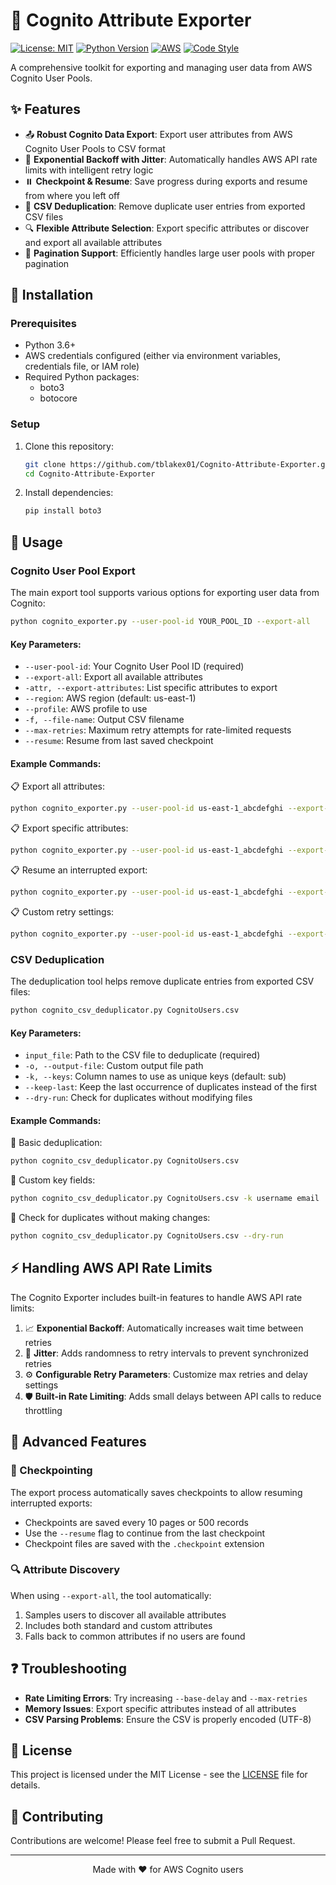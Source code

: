 # 🔐 Cognito Attribute Exporter

[![License: MIT](https://img.shields.io/badge/License-MIT-yellow.svg)](https://opensource.org/licenses/MIT)
[![Python Version](https://img.shields.io/badge/python-3.6%2B-blue)](https://www.python.org/downloads/)
[![AWS](https://img.shields.io/badge/AWS-Cognito-orange)](https://aws.amazon.com/cognito/)
[![Code Style](https://img.shields.io/badge/code%20style-PEP8-green)](https://www.python.org/dev/peps/pep-0008/)

A comprehensive toolkit for exporting and managing user data from AWS Cognito User Pools.

## ✨ Features

- 📤 **Robust Cognito Data Export**: Export user attributes from AWS Cognito User Pools to CSV format
- 🔄 **Exponential Backoff with Jitter**: Automatically handles AWS API rate limits with intelligent retry logic
- ⏸️ **Checkpoint & Resume**: Save progress during exports and resume from where you left off
- 🧹 **CSV Deduplication**: Remove duplicate user entries from exported CSV files
- 🔍 **Flexible Attribute Selection**: Export specific attributes or discover and export all available attributes
- 📃 **Pagination Support**: Efficiently handles large user pools with proper pagination

## 🚀 Installation

### Prerequisites

- Python 3.6+
- AWS credentials configured (either via environment variables, credentials file, or IAM role)
- Required Python packages:
  - boto3
  - botocore

### Setup

1. Clone this repository:
   ```bash
   git clone https://github.com/tblakex01/Cognito-Attribute-Exporter.git
   cd Cognito-Attribute-Exporter
   ```

2. Install dependencies:
   ```bash
   pip install boto3
   ```

## 📖 Usage

### Cognito User Pool Export

The main export tool supports various options for exporting user data from Cognito:

```bash
python cognito_exporter.py --user-pool-id YOUR_POOL_ID --export-all
```

#### Key Parameters:

- `--user-pool-id`: Your Cognito User Pool ID (required)
- `--export-all`: Export all available attributes
- `-attr, --export-attributes`: List specific attributes to export
- `--region`: AWS region (default: us-east-1)
- `--profile`: AWS profile to use
- `-f, --file-name`: Output CSV filename
- `--max-retries`: Maximum retry attempts for rate-limited requests
- `--resume`: Resume from last saved checkpoint

#### Example Commands:

📋 Export all attributes:
```bash
python cognito_exporter.py --user-pool-id us-east-1_abcdefghi --export-all
```

📋 Export specific attributes:
```bash
python cognito_exporter.py --user-pool-id us-east-1_abcdefghi --export-attributes username email phone_number
```

📋 Resume an interrupted export:
```bash
python cognito_exporter.py --user-pool-id us-east-1_abcdefghi --export-all --resume
```

📋 Custom retry settings:
```bash
python cognito_exporter.py --user-pool-id us-east-1_abcdefghi --export-all --max-retries 10 --base-delay 1.0
```

### CSV Deduplication

The deduplication tool helps remove duplicate entries from exported CSV files:

```bash
python cognito_csv_deduplicator.py CognitoUsers.csv
```

#### Key Parameters:

- `input_file`: Path to the CSV file to deduplicate (required)
- `-o, --output-file`: Custom output file path
- `-k, --keys`: Column names to use as unique keys (default: sub)
- `--keep-last`: Keep the last occurrence of duplicates instead of the first
- `--dry-run`: Check for duplicates without modifying files

#### Example Commands:

📝 Basic deduplication:
```bash
python cognito_csv_deduplicator.py CognitoUsers.csv
```

📝 Custom key fields:
```bash
python cognito_csv_deduplicator.py CognitoUsers.csv -k username email
```

📝 Check for duplicates without making changes:
```bash
python cognito_csv_deduplicator.py CognitoUsers.csv --dry-run
```

## ⚡ Handling AWS API Rate Limits

The Cognito Exporter includes built-in features to handle AWS API rate limits:

1. 📈 **Exponential Backoff**: Automatically increases wait time between retries
2. 🎲 **Jitter**: Adds randomness to retry intervals to prevent synchronized retries
3. ⚙️ **Configurable Retry Parameters**: Customize max retries and delay settings
4. 🛡️ **Built-in Rate Limiting**: Adds small delays between API calls to reduce throttling

## 🔧 Advanced Features

### 🔖 Checkpointing

The export process automatically saves checkpoints to allow resuming interrupted exports:

- Checkpoints are saved every 10 pages or 500 records
- Use the `--resume` flag to continue from the last checkpoint
- Checkpoint files are saved with the `.checkpoint` extension

### 🔍 Attribute Discovery

When using `--export-all`, the tool automatically:

1. Samples users to discover all available attributes
2. Includes both standard and custom attributes
3. Falls back to common attributes if no users are found

## ❓ Troubleshooting

- **Rate Limiting Errors**: Try increasing `--base-delay` and `--max-retries`
- **Memory Issues**: Export specific attributes instead of all attributes
- **CSV Parsing Problems**: Ensure the CSV is properly encoded (UTF-8)

## 📜 License

This project is licensed under the MIT License - see the [LICENSE](LICENSE) file for details.

## 🤝 Contributing

Contributions are welcome! Please feel free to submit a Pull Request.

---

<p align="center">
  Made with ❤️ for AWS Cognito users
</p>